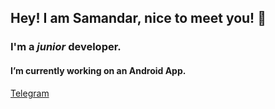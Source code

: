 ## Hey! I am Samandar, nice to meet you! 👋

### I'm a _junior_ developer.
#### I’m currently working on an Android App. 
[Telegram]("https://t.me/turopovv")
